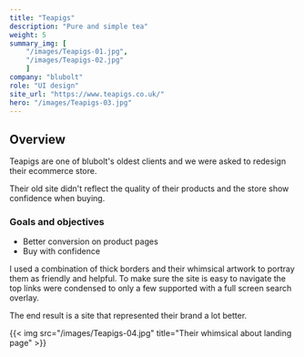 ```yaml
---
title: "Teapigs"
description: "Pure and simple tea"
weight: 5
summary_img: [
    "/images/Teapigs-01.jpg",
    "/images/Teapigs-02.jpg"
    ]
company: "blubolt"
role: "UI design"
site_url: "https://www.teapigs.co.uk/"
hero: "/images/Teapigs-03.jpg"
---
```


## Overview

Teapigs are one of blubolt's oldest clients and we were asked to redesign their ecommerce store.

Their old site didn't reflect the quality of their products and the store show confidence when buying.

### Goals and objectives

* Better conversion on product pages
* Buy with confidence

I used a combination of thick borders and their whimsical artwork to portray them as friendly and helpful. To make sure the site is easy to navigate the top links were condensed to only a few supported with a full screen search overlay.

The end result is a site that represented their brand a lot better.

{{< img src="/images/Teapigs-04.jpg" title="Their whimsical about landing page" >}}